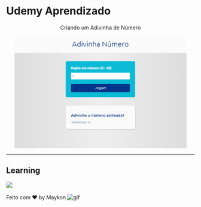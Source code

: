 # Udemy Aprendizado

<p align="center">Criando um Adivinha de Número</p>

<p align="center">
<img width="460" height="300" src="./assets/Animação.gif">
</p>

<hr>

## Learning

  <p align="left">
    <a href="#">
      <img src="https://skillicons.dev/icons?i=html,css,js,vscode)" />  
    </a>
  </p>

Feito com ♥ by Maykon <img src="https://github.com/abdoachhoubi/abdoachhoubi/blob/main/gifs/Hi.gif" width="30" alt="gif" />
